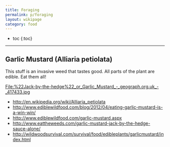 ```yaml
---
title: Foraging
permalink: p/foraging
layout: wikipage
category: food
---
```


* toc
{:toc}

----

Garlic Mustard (Alliaria petiolata)
-----------------------------------

This stuff is an invasive weed that tastes good. All parts of the plant are edible. Eat them all!

[<File:%22Jack-by-the-hedge%22_or_Garlic_Mustard_-_geograph.org.uk_-_417433.jpg>](/File:"Jack-by-the-hedge"_or_Garlic_Mustard_-_geograph.org.uk_-_417433.jpg "wikilink")

-   <http://en.wikipedia.org/wiki/Alliaria_petiolata>
-   <http://www.ediblewildfood.com/blog/2012/04/eating-garlic-mustard-is-a-win-win/>
-   <http://www.ediblewildfood.com/garlic-mustard.aspx>
-   <http://www.eattheweeds.com/garlic-mustard-jack-by-the-hedge-sauce-alone/>
-   <http://wildwoodsurvival.com/survival/food/edibleplants/garlicmustard/index.html>
